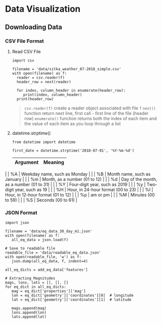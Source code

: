 # Data Visualization
## Downloading Data
### CSV File Format
1. Read CSV File
    ```
   import csv
   
   filename = 'data/sitka_weather_07-2018_simple.csv'
   with open(filename) as f:
      reader = csv.reader(f)
      header_row = next(reader)
   
      for index, column_header in enumerate(header_row):
         print(index, column_header)
      print(header_row)
   ```
   > `csv.reader(f)` create a reader object associated with file `f`
   > `next()` function return next line, first call - first line of the file (header row)
   > `enumerate()` function returns both the index of each item and the value of each item as you loop through a list
   
2. datetime.strptime()
    ```
   from datetime import datetime
   
   first_date = datetime.strptime('2018-07-01', '%Y-%m-%d')
   ```
   
    | Argument | Meaning                                  |
    |----------|------------------------------------------|
| \| %A       | Weekday name, such as Monday             |
| \| %B       | Month name, such as January              |
| \| %m       | Month, as a number (01 to 12)            |
| \| %d       | Day of the month, as a number (01 to 31) |
| \| %Y       | Four-digit year, such as 2019            |
| \| %y       | Two-digit year, such as 19               |
| \| %H       | Hour, in 24-hour format (00 to 23)       |
| \| %I       | Hour, in 12-hour format (01 to 12)       |
| \| %p       | am or pm                                 |
| \| %M       | Minutes (00 to 59)                       |
| \| %S       | Seconds (00 to 61)                       |

### JSON Format

   ```
   import json
   
   filename = 'data/eq_data_30_day_m1.json'
   with open(filename) as f:
      all_eq_data = json.load(f)
      
   # Save to readable file
   readable_file = 'data/readable_eq_data.json'
   with open(readable_file, 'w') as f:
      json.dump(all_eq_data, f, indent=4)
      
   all_eq_dicts = add_eq_data['features']
   
   # Extracting Magnitudes
   mags, lons, lats = [], [], []
   for eq_dict in all_eq_dicts:
      mag = eq_dict['properties']['mag']
      lon = eq_dict['geometry']['coordinates'][0]  # longitude
      lat = eq_dict['geometry']['coordinates'][1]  # latitude
            
      mags.append(mag)
      lons.append(lon)
      lats.append(lat)
   ```
